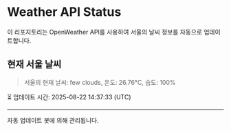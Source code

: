 
# Weather API Status

이 리포지토리는 OpenWeather API를 사용하여 서울의 날씨 정보를 자동으로 업데이트합니다.

## 현재 서울 날씨
> 서울의 현재 날씨: few clouds, 온도: 26.76°C, 습도: 100%

⏳ 업데이트 시간: 2025-08-22 14:37:33 (UTC)

---
자동 업데이트 봇에 의해 관리됩니다.
